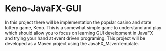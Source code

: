 # Keno-JavaFX-GUI

In this project there will be implementation the popular casino and state lottery game, Keno. This 
is a somewhat simple game to understand and play which should allow you to focus on 
learning GUI development in JavaFX and trying your hand at event driven programing.
This project will be developed as a Maven project using the JavaFX_MavenTemplate.
